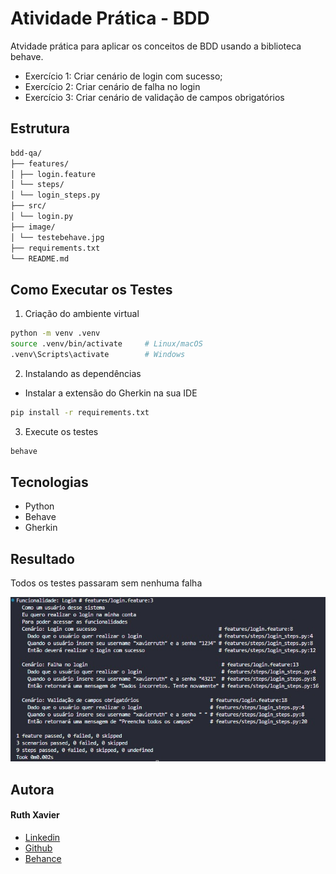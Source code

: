 # Atividade Prática - BDD

Atvidade prática para aplicar os conceitos de BDD usando a biblioteca behave. 

- Exercício 1: Criar cenário de login com sucesso; 
- Exercício 2: Criar cenário de falha no login 
- Exercício 3: Criar cenário de validação de campos obrigatórios 

## Estrutura 

``` bash 
bdd-qa/
├── features/
│ ├── login.feature 
│ └── steps/
│ └── login_steps.py 
├── src/
│ └── login.py 
├── image/
│ └── testebehave.jpg 
├── requirements.txt 
└── README.md 

```
## Como Executar os Testes

1. Criação do ambiente virtual

```bash
python -m venv .venv
source .venv/bin/activate     # Linux/macOS
.venv\Scripts\activate        # Windows

```

2. Instalando as dependências 

- Instalar a extensão do Gherkin na sua IDE

``` bash 
pip install -r requirements.txt
```

3. Execute os testes 

``` bash 
behave
```

## Tecnologias 

- Python
- Behave 
- Gherkin

## Resultado

Todos os testes passaram sem nenhuma falha 

<p align="center">
  <img src="image/testebehave.jpg" alt="Tela de Login"/>
</p>


## Autora 

#### Ruth Xavier 

- [Linkedin](https://www.linkedin.com/in/ruthxavier/)
- [Github](https://github.com/xavierruth)
- [Behance](https://www.behance.net/xavierruth)


